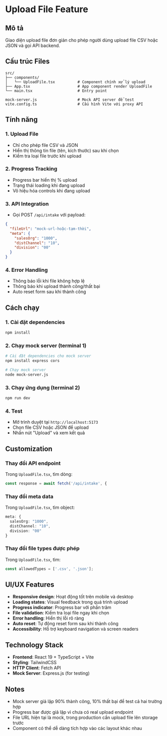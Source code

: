 # Upload File Feature

## Mô tả
Giao diện upload file đơn giản cho phép người dùng upload file CSV hoặc JSON và gọi API backend.

## Cấu trúc Files

```
src/
├── components/
│   └── UploadFile.tsx          # Component chính xử lý upload
├── App.tsx                     # App component render UploadFile
└── main.tsx                    # Entry point

mock-server.js                  # Mock API server để test
vite.config.ts                  # Cấu hình Vite với proxy API
```

## Tính năng

### 1. Upload File
- Chỉ cho phép file CSV và JSON
- Hiển thị thông tin file (tên, kích thước) sau khi chọn
- Kiểm tra loại file trước khi upload

### 2. Progress Tracking
- Progress bar hiển thị % upload
- Trạng thái loading khi đang upload
- Vô hiệu hóa controls khi đang upload

### 3. API Integration
- Gọi POST `/api/intake` với payload:
```json
{
  "fileUrl": "mock-url-hoặc-tạm-thời",
  "meta": {
    "salesOrg": "1000", 
    "distChannel": "10",
    "division": "00"
  }
}
```

### 4. Error Handling
- Thông báo lỗi khi file không hợp lệ
- Thông báo khi upload thành công/thất bại
- Auto reset form sau khi thành công

## Cách chạy

### 1. Cài đặt dependencies
```bash
npm install
```

### 2. Chạy mock server (terminal 1)
```bash
# Cài đặt dependencies cho mock server
npm install express cors

# Chạy mock server
node mock-server.js
```

### 3. Chạy ứng dụng (terminal 2)
```bash
npm run dev
```

### 4. Test
- Mở trình duyệt tại `http://localhost:5173`
- Chọn file CSV hoặc JSON để upload
- Nhấn nút "Upload" và xem kết quả

## Customization

### Thay đổi API endpoint
Trong `UploadFile.tsx`, tìm dòng:
```typescript
const response = await fetch('/api/intake', {
```

### Thay đổi meta data
Trong `UploadFile.tsx`, tìm object:
```typescript
meta: {
  salesOrg: "1000",
  distChannel: "10", 
  division: "00"
}
```

### Thay đổi file types được phép
Trong `UploadFile.tsx`, tìm:
```typescript
const allowedTypes = ['.csv', '.json'];
```

## UI/UX Features

- **Responsive design**: Hoạt động tốt trên mobile và desktop
- **Loading states**: Visual feedback trong quá trình upload
- **Progress indicator**: Progress bar với phần trăm
- **File validation**: Kiểm tra loại file ngay khi chọn
- **Error handling**: Hiển thị lỗi rõ ràng
- **Auto reset**: Tự động reset form sau khi thành công
- **Accessibility**: Hỗ trợ keyboard navigation và screen readers

## Technology Stack

- **Frontend**: React 19 + TypeScript + Vite
- **Styling**: TailwindCSS
- **HTTP Client**: Fetch API
- **Mock Server**: Express.js (for testing)

## Notes

- Mock server giả lập 90% thành công, 10% thất bại để test cả hai trường hợp
- Progress bar được giả lập vì chưa có real upload endpoint
- File URL hiện tại là mock, trong production cần upload file lên storage trước
- Component có thể dễ dàng tích hợp vào các layout khác nhau
